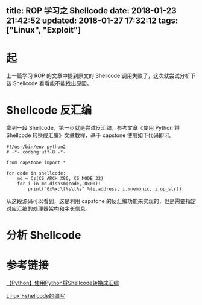 title: ROP 学习之 Shellcode
date: 2018-01-23 21:42:52
updated: 2018-01-27 17:32:12
tags: ["Linux", "Exploit"]
---

# 起

上一篇学习 ROP 的文章中提到原文的 Shellcode 调用失败了，这次就尝试分析下该 Shellcode 看看能不能找出原因。

# Shellcode 反汇编

拿到一段 Shellcode，第一步就是尝试反汇编，参考文章《使用 Python 将 Shellcode 转换成汇编》文章教程，基于 capstone 使用如下代码即可。

```
#!/usr/bin/env python2
# -*- coding:utf-8 -*-

from capstone import *

for code in shellcode:
    md = Cs(CS_ARCH_X86, CS_MODE_32)
    for i in md.disasm(code, 0x00):
        print("0x%x:\t%s\t%s" %(i.address, i.mnemonic, i.op_str))
```

从这段源码可以看到，这是利用 capstone 的反汇编功能来实现的，但是需要指定对应汇编的处理器架构和字长信息。

# 分析 Shellcode

# 参考链接

[【Python】使用Python将Shellcode转换成汇编](https://bbs.pediy.com/thread-222965.htm)

[Linux下shellcode的编写](https://xz.aliyun.com/t/2052)